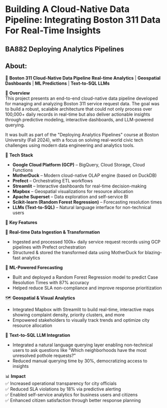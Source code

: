 # Building A Cloud-Native Data Pipeline: Integrating Boston 311 Data For Real-Time Insights

## BA882 Deploying Analytics Pipelines

## About:
🌆 **Boston 311 Cloud-Native Data Pipeline**
**Real-time Analytics** | **Geospatial Dashboards** | **ML Predictions** | **Text-to-SQL LLMs**

📌 **Overview**  
This project presents an end-to-end cloud-native data pipeline developed for managing and analyzing Boston 311 service request data. The goal was to build a robust, scalable architecture that could not only process over 100,000+ daily records in real-time but also deliver actionable insights through predictive modeling, interactive dashboards, and LLM-powered querying.  

It was built as part of the "Deploying Analytics Pipelines" course at Boston University (Fall 2024), with a focus on solving real-world civic tech challenges using modern data engineering and analytics tools.

🔧 **Tech Stack**  
- **Google Cloud Platform (GCP)** – BigQuery, Cloud Storage, Cloud Functions  
- **MotherDuck** – Modern cloud-native OLAP engine (based on DuckDB)  
- **Prefect** – Orchestrating ETL workflows  
- **Streamlit** – Interactive dashboards for real-time decision-making  
- **Mapbox** – Geospatial visualizations for resource allocation  
- **Apache Superset** – Data exploration and self-service BI  
- **Scikit-learn (Random Forest Regression)** – Forecasting resolution times  
- **LLMs (Text-to-SQL)** – Natural language interface for non-technical users  

🎯 **Key Features**

🔄 **Real-time Data Ingestion & Transformation**  
- Ingested and processed 100k+ daily service request records using GCP pipelines with Prefect orchestration  
- Structured & stored the transformed data using MotherDuck for blazing-fast analytics  

🧠 **ML-Powered Forecasting**  
- Built and deployed a Random Forest Regression model to predict Case Resolution Times with 87% accuracy  
- Helped reduce SLA non-compliance and improve response prioritization  

🗺️ **Geospatial & Visual Analytics**  
- Integrated Mapbox with Streamlit to build real-time, interactive maps showing complaint density, priority clusters, and more  
- Empowered stakeholders to visually track trends and optimize city resource allocation  

🧠 **Text-to-SQL LLM Integration**  
- Integrated a natural language querying layer enabling non-technical users to ask questions like "Which neighborhoods have the most unresolved pothole requests?"  
- Reduced manual querying time by 30%, democratizing access to insights  

📊 **Impact**  
✅ Increased operational transparency for city officials  
✅ Reduced SLA violations by 18% via predictive alerting  
✅ Enabled self-service analytics for business users and citizens  
✅ Enhanced citizen satisfaction through better response planning
